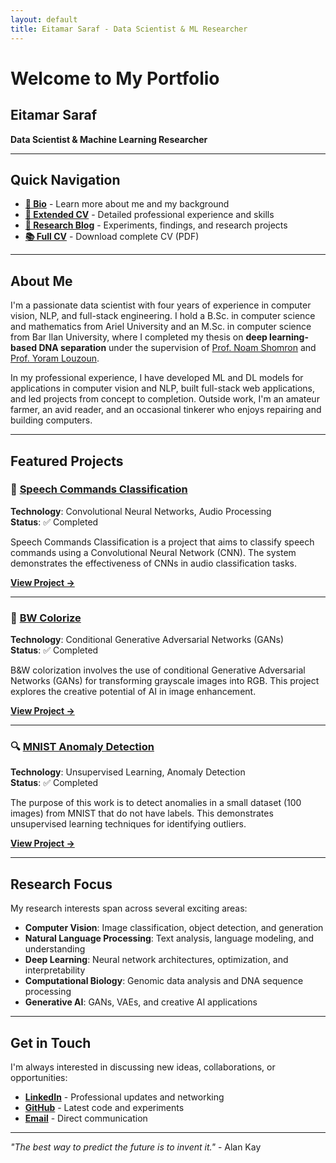 ```yaml
---
layout: default
title: Eitamar Saraf - Data Scientist & ML Researcher
---
```


# Welcome to My Portfolio

## Eitamar Saraf
**Data Scientist & Machine Learning Researcher**

---

## Quick Navigation

- **[📖 Bio](/bio/)** - Learn more about me and my background
- **[📄 Extended CV](/cv/)** - Detailed professional experience and skills
- **[🔬 Research Blog](/blog/)** - Experiments, findings, and research projects
- **[📚 Full CV](https://drive.google.com/file/d/1qKmvm9pSDtxyNYFaYmozhBKaF6X839Gq/view?usp=drivesdk)** - Download complete CV (PDF)

---

## About Me

I'm a passionate data scientist with four years of experience in computer vision, NLP, and full-stack engineering. I hold a B.Sc. in computer science and mathematics from Ariel University and an M.Sc. in computer science from Bar Ilan University, where I completed my thesis on **deep learning-based DNA separation** under the supervision of [Prof. Noam Shomron](https://nshomron.github.io/) and [Prof. Yoram Louzoun](https://yolo.math.biu.ac.il/).

In my professional experience, I have developed ML and DL models for applications in computer vision and NLP, built full-stack web applications, and led projects from concept to completion. Outside work, I'm an amateur farmer, an avid reader, and an occasional tinkerer who enjoys repairing and building computers.

---

## Featured Projects

### 🎯 [Speech Commands Classification](https://github.com/eitamar-saraf/Speech-Commands-Classification)

**Technology**: Convolutional Neural Networks, Audio Processing  
**Status**: ✅ Completed

Speech Commands Classification is a project that aims to classify speech commands using a Convolutional Neural Network (CNN). The system demonstrates the effectiveness of CNNs in audio classification tasks.

**[View Project →](https://github.com/eitamar-saraf/Speech-Commands-Classification)**

---

### 🎨 [BW Colorize](https://github.com/eitamar-saraf/BW-colorize)

**Technology**: Conditional Generative Adversarial Networks (GANs)  
**Status**: ✅ Completed

B&W colorization involves the use of conditional Generative Adversarial Networks (GANs) for transforming grayscale images into RGB. This project explores the creative potential of AI in image enhancement.

**[View Project →](https://github.com/eitamar-saraf/BW-colorize)**

---

### 🔍 [MNIST Anomaly Detection](https://github.com/eitamar-saraf/Mnist-Anomaly-detection)

**Technology**: Unsupervised Learning, Anomaly Detection  
**Status**: ✅ Completed

The purpose of this work is to detect anomalies in a small dataset (100 images) from MNIST that do not have labels. This demonstrates unsupervised learning techniques for identifying outliers.

**[View Project →](https://github.com/eitamar-saraf/Mnist-Anomaly-detection)**

---

## Research Focus

My research interests span across several exciting areas:

- **Computer Vision**: Image classification, object detection, and generation
- **Natural Language Processing**: Text analysis, language modeling, and understanding
- **Deep Learning**: Neural network architectures, optimization, and interpretability
- **Computational Biology**: Genomic data analysis and DNA sequence processing
- **Generative AI**: GANs, VAEs, and creative AI applications

---

## Get in Touch

I'm always interested in discussing new ideas, collaborations, or opportunities:

- **[LinkedIn](https://www.linkedin.com/in/eitamar-saraf-490a3687/)** - Professional updates and networking
- **[GitHub](https://github.com/eitamar-saraf)** - Latest code and experiments
- **[Email](mailto:your-email@example.com)** - Direct communication

---

*"The best way to predict the future is to invent it."* - Alan Kay
